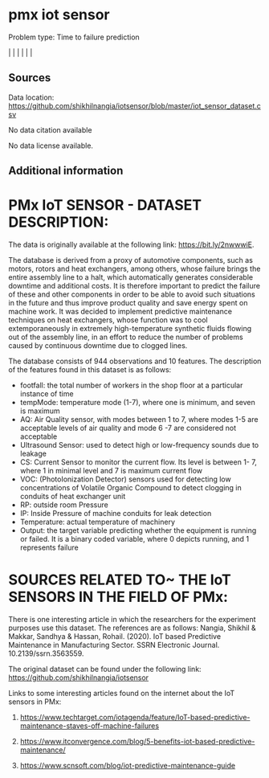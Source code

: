 # pmx iot sensor

Problem type: Time to failure prediction

|  |
|  |
|  |
## Sources

Data location: https://github.com/shikhilnangia/iotsensor/blob/master/iot_sensor_dataset.csv

No data citation available

No data license available.

## Additional information
# PMx IoT SENSOR - DATASET DESCRIPTION:

The data is originally available at the following link: https://bit.ly/2nwwwiE.

The database is derived from a proxy of automotive components, such as motors, rotors and heat exchangers, among others, whose failure brings the entire assembly line to a halt, which automatically generates considerable downtime and additional costs. It is therefore important to predict the failure of these and other components in order to be able to avoid such situations in the future and thus improve product quality and save energy spent on machine work. It was decided to implement predictive maintenance techniques on heat exchangers, whose function was to cool extemporaneously in extremely high-temperature synthetic fluids flowing out of the assembly line, in an effort to reduce the number of problems caused by continuous downtime due to clogged lines.
 
The database consists of 944 observations and 10 features.
The description of the features found in this dataset is as follows:
- footfall: the total number of workers in the shop floor at a particular instance of time
- tempMode: temperature mode (1-7), where one is minimum, and seven is maximum
- AQ: Air Quality sensor, with modes between 1 to 7, where modes 1-5 are acceptable levels of air quality and mode 6 -7 are considered not acceptable
- Ultrasound Sensor: used to detect high or low-frequency sounds due to leakage
- CS: Current Sensor to monitor the current flow. Its level is between 1- 7, where 1 in minimal level and 7 is maximum current flow
- VOC: (PhotoIonization Detector) sensors used for detecting low concentrations of Volatile Organic Compound to detect clogging in conduits of heat exchanger unit
- RP: outside room Pressure
- IP: Inside Pressure of machine conduits for leak detection
- Temperature: actual temperature of machinery
- Output: the target variable predicting whether the equipment is running or failed. It is a binary coded variable, where 0 depicts running, and 1 represents failure

# SOURCES RELATED TO~ THE IoT SENSORS IN THE FIELD OF PMx:

There is one interesting article in which the researchers for the experiment purposes use this dataset. The references are as follows:
Nangia, Shikhil & Makkar, Sandhya & Hassan, Rohail. (2020). IoT based Predictive Maintenance in Manufacturing Sector. SSRN Electronic Journal. 10.2139/ssrn.3563559. 

The original dataset can be found under the following link: https://github.com/shikhilnangia/iotsensor

Links to some interesting articles found on the internet about the IoT sensors in PMx:
1) https://www.techtarget.com/iotagenda/feature/IoT-based-predictive-maintenance-staves-off-machine-failures

2) https://www.itconvergence.com/blog/5-benefits-iot-based-predictive-maintenance/

3) https://www.scnsoft.com/blog/iot-predictive-maintenance-guide
